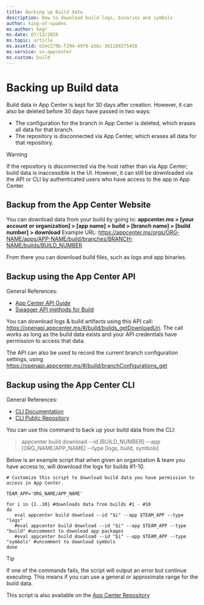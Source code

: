 ```yaml
---
title: Backing up Build data
description: How to download build logs, binaries and symbols
author: king-of-spades
ms.author: kegr
ms.date: 07/13/2020
ms.topic: article 
ms.assetid: e2ec279b-f29d-49f9-a5bc-3b1189275458
ms.service: vs-appcenter 
ms.custom: build
---
```


# Backing up Build data
Build data in App Center is kept for 30 days after creation. However, it can also be deleted before 30 days have passed in two ways:

- The configuration for the branch in App Center is deleted, which erases all data for that branch.
- The repository is disconnected via App Center, which erases all data for that repository.

> [!WARNING]
> If the repository is disconnected via the host rather than via App Center; build data is inaccessible in the UI. However, it can still be downloaded via the API or CLI by authenticated users who have access to the app in App Center. 

## Backup from the App Center Website
You can download data from your build by going to:
**appcenter.ms > [your account or organization] > [app name] > build > [branch name] > [build number] > download**
Example URL: https://appcenter.ms/orgs/ORG-NAME/apps/APP-NAME/build/branches/BRANCH-NAME/builds/BUILD_NUMBER

From there you can download build files, such as logs and app binaries. 

## Backup using the App Center API
General References:
- [App Center API Guide](https://docs.microsoft.com/appcenter/api-docs/)
- [Swagger API methods for Build](https://openapi.appcenter.ms/#/build)

You can download logs & build artifacts using this API call: https://openapi.appcenter.ms/#/build/builds_getDownloadUri. The call works as long as the build data exists and your API credentials have permission to access that data.

The API can also be used to record the current branch configuration settings, using https://openapi.appcenter.ms/#/build/branchConfigurations_get

## Backup using the App Center CLI
General References:
- [CLI Documentation](https://docs.microsoft.com/appcenter/cli/)
- [CLI Public Repository](https://github.com/microsoft/appcenter-cli)

You can use this command to back up your build data from the CLI:
> appcenter build download --id [BUILD_NUMBER] --app [ORG_NAME/APP_NAME] --type [logs, build, symbols]

Below is an example script that when given an organization & team you have access to, will download the logs for builds #1-10. 
```#!/bin/bash
# Customize this script to download build data you have permission to access in App Center. 

TEAM_APP='ORG_NAME/APP_NAME'

for i in {1..10} #downloads data from builds #1 - #10
do
   eval appcenter build download --id "$i" --app $TEAM_APP --type "logs"    
   #eval appcenter build download --id "$i" --app $TEAM_APP --type "build" #uncomment to download app packages
   #eval appcenter build download --id "$i" --app $TEAM_APP --type "symbols" #uncomment to download symbols
done
```

> [!TIP]
> If one of the commands fails, the script will output an error but continue executing. This means if you can use a general or approximate range for the build data. 

This script is also available on the [App Center Repository](https://github.com/microsoft/appcenter/blob/master/sample-build-scripts/general/build-results/download.sh)
